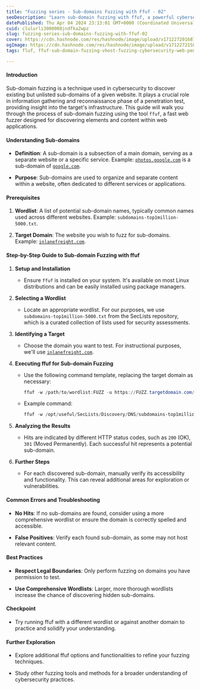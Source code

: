 ```yaml
---
title: "Fuzzing series - Sub-domains Fuzzing with Ffuf - 02"
seoDescription: "Learn sub-domain fuzzing with ffuf, a powerful cybersecurity tool, in this guide"
datePublished: Thu Apr 04 2024 23:13:01 GMT+0000 (Coordinated Universal Time)
cuid: clulurli3000008jndfka2wpz
slug: fuzzing-series-sub-domains-fuzzing-with-ffuf-02
cover: https://cdn.hashnode.com/res/hashnode/image/upload/v1712272016876/644f4eec-ef5c-4d99-a184-f78efd24a29d.png
ogImage: https://cdn.hashnode.com/res/hashnode/image/upload/v1712272158360/461de57e-9b2d-4571-8a15-331988cf18eb.png
tags: fluf, ffuf-sub-domain-fuzzing-vhost-fuzzing-cybersecurity-web-penetration-testing-information-gathering-reconnaissance-web-fuzzer-dns-enumeration-seclists-http-headers-fuzzing-web-application-security-domain-discovery-security-assessment-tools-network-security, fffaaa, fffaa

---
```


#### Introduction

Sub-domain fuzzing is a technique used in cybersecurity to discover existing but unlisted sub-domains of a given website. It plays a crucial role in information gathering and reconnaissance phase of a penetration test, providing insight into the target's infrastructure. This guide will walk you through the process of sub-domain fuzzing using the tool `ffuf`, a fast web fuzzer designed for discovering elements and content within web applications.

#### Understanding Sub-domains

* **Definition**: A sub-domain is a subsection of a main domain, serving as a separate website or a specific service. Example: [`photos.google.com`](http://photos.google.com) is a sub-domain of [`google.com`](http://google.com).
    
* **Purpose**: Sub-domains are used to organize and separate content within a website, often dedicated to different services or applications.
    

#### Prerequisites

1. **Wordlist**: A list of potential sub-domain names, typically common names used across different websites. Example: `subdomains-top1million-5000.txt`.
    
2. **Target Domain**: The website you wish to fuzz for sub-domains. Example: [`inlanefreight.com`](http://inlanefreight.com).
    

#### Step-by-Step Guide to Sub-domain Fuzzing with ffuf

1. **Setup and Installation**
    
    * Ensure `ffuf` is installed on your system. It's available on most Linux distributions and can be easily installed using package managers.
        
2. **Selecting a Wordlist**
    
    * Locate an appropriate wordlist. For our purposes, we use `subdomains-top1million-5000.txt` from the SecLists repository, which is a curated collection of lists used for security assessments.
        
3. **Identifying a Target**
    
    * Choose the domain you want to test. For instructional purposes, we'll use [`inlanefreight.com`](http://inlanefreight.com).
        
4. **Executing ffuf for Sub-domain Fuzzing**
    
    * Use the following command template, replacing the target domain as necessary:
        
        ```powershell
        ffuf -w /path/to/wordlist:FUZZ -u https://FUZZ.targetdomain.com/
        ```
        
    * Example command:
        
        ```powershell
        ffuf -w /opt/useful/SecLists/Discovery/DNS/subdomains-top1million-5000.txt:FUZZ -u https://FUZZ.inlanefreight.com/
        ```
        
5. **Analyzing the Results**
    
    * Hits are indicated by different HTTP status codes, such as `200` (OK), `301` (Moved Permanently). Each successful hit represents a potential sub-domain.
        
6. **Further Steps**
    
    * For each discovered sub-domain, manually verify its accessibility and functionality. This can reveal additional areas for exploration or vulnerabilities.
        

#### Common Errors and Troubleshooting

* **No Hits**: If no sub-domains are found, consider using a more comprehensive wordlist or ensure the domain is correctly spelled and accessible.
    
* **False Positives**: Verify each found sub-domain, as some may not host relevant content.
    

#### Best Practices

* **Respect Legal Boundaries**: Only perform fuzzing on domains you have permission to test.
    
* **Use Comprehensive Wordlists**: Larger, more thorough wordlists increase the chance of discovering hidden sub-domains.
    

#### Checkpoint

* Try running ffuf with a different wordlist or against another domain to practice and solidify your understanding.
    

#### Further Exploration

* Explore additional ffuf options and functionalities to refine your fuzzing techniques.
    
* Study other fuzzing tools and methods for a broader understanding of cybersecurity practices.